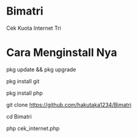 # Bimatri
Cek Kuota Internet Tri

# Cara Menginstall Nya

pkg update && pkg upgrade

pkg install git

pkg install php

git clone https://github.com/hakutaka1234/Bimatri

cd Bimatri

php cek_internet.php


#
